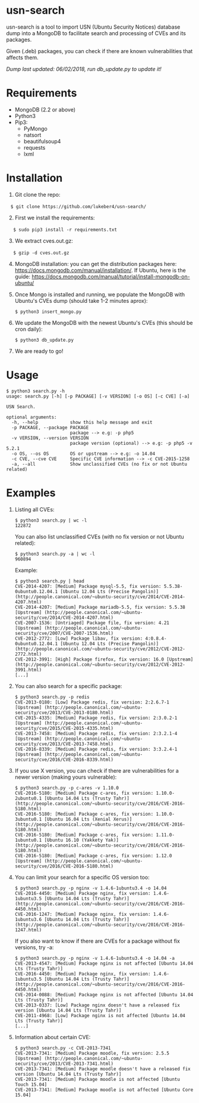 # usn-search
usn-search is a tool to import USN (Ubuntu Security Notices) database dump into a MongoDB to facilitate search and processing of CVEs and its packages.

Given (.deb) packages, you can check if there are known vulnerabilities that affects them.

*Dump last updated: 06/02/2018, run db_update.py to update it!*

# Requirements
   * MongoDB (2.2 or above)
   * Python3
   * Pip3:
     * PyMongo
     * natsort
     * beautifulsoup4
     * requests
     * lxml

# Installation
1. Git clone the repo:

    ```
    $ git clone https://github.com/lukeber4/usn-search/
    ```    
    
2. First we install the requirements:

    ```
    $ sudo pip3 install -r requirements.txt
    ```

3. We extract cves.out.gz:

    ```
    $ gzip -d cves.out.gz
    ```
    
4. MongoDB installation: you can get the distribution packages here: https://docs.mongodb.com/manual/installation/.
If Ubuntu, here is the guide: https://docs.mongodb.com/manual/tutorial/install-mongodb-on-ubuntu/
5. Once Mongo is installed and running, we populate the MongoDB with Ubuntu's CVEs dump (should take 1-2 minutes aprox):

    ```
    $ python3 insert_mongo.py
    ```
6. We update the MongoDB with the newest Ubuntu's CVEs (this should be cron daily):

    ```
    $ python3 db_update.py
    ```
7. We are ready to go!

# Usage
```
$ python3 search.py -h
usage: search.py [-h] [-p PACKAGE] [-v VERSION] [-o OS] [-c CVE] [-a]

USN Search.

optional arguments:
  -h, --help            show this help message and exit
  -p PACKAGE, --package PACKAGE
                        package --> e.g: -p php5
  -v VERSION, --version VERSION
                        package version (optional) --> e.g: -p php5 -v 5.2.1
  -o OS, --os OS        OS or upstream --> e.g: -o 14.04
  -c CVE, --cve CVE     Specific CVE information --> -c CVE-2015-1258
  -a, --all             Show unclassified CVEs (no fix or not Ubuntu related)
```

# Examples
1. Listing all CVEs:

    ```
    $ python3 search.py | wc -l
    122872
    ```
    You can also list unclassified CVEs (with no fix version or not Ubuntu related):
    
    ```
    $ python3 search.py -a | wc -l
    960894
    ```
    Example:
    ```
    $ python3 search.py | head
    CVE-2014-4207: [Medium] Package mysql-5.5, fix version: 5.5.38-0ubuntu0.12.04.1 [Ubuntu 12.04 Lts (Precise Pangolin)] (http://people.canonical.com/~ubuntu-security/cve/2014/CVE-2014-4207.html)
    CVE-2014-4207: [Medium] Package mariadb-5.5, fix version: 5.5.38 [Upstream] (http://people.canonical.com/~ubuntu-security/cve/2014/CVE-2014-4207.html)
    CVE-2007-1536: [Untriaged] Package file, fix version: 4.21 [Upstream] (http://people.canonical.com/~ubuntu-security/cve/2007/CVE-2007-1536.html)
    CVE-2012-2772: [Low] Package libav, fix version: 4:0.8.4-0ubuntu0.12.04.1 [Ubuntu 12.04 Lts (Precise Pangolin)] (http://people.canonical.com/~ubuntu-security/cve/2012/CVE-2012-2772.html)
    CVE-2012-3991: [High] Package firefox, fix version: 16.0 [Upstream] (http://people.canonical.com/~ubuntu-security/cve/2012/CVE-2012-3991.html)
    [...]
    ```
2. You can also search for a specific package:

    ```
    $ python3 search.py -p redis
    CVE-2013-0180: [Low] Package redis, fix version: 2:2.6.7-1 [Upstream] (http://people.canonical.com/~ubuntu-security/cve/2013/CVE-2013-0180.html)
    CVE-2015-4335: [Medium] Package redis, fix version: 2:3.0.2-1 [Upstream] (http://people.canonical.com/~ubuntu-security/cve/2015/CVE-2015-4335.html)
    CVE-2013-7458: [Medium] Package redis, fix version: 2:3.2.1-4 [Upstream] (http://people.canonical.com/~ubuntu-security/cve/2013/CVE-2013-7458.html)
    CVE-2016-8339: [Medium] Package redis, fix version: 3:3.2.4-1 [Upstream] (http://people.canonical.com/~ubuntu-security/cve/2016/CVE-2016-8339.html)

    ```
3. If you use X version, you can check if there are vulnerabilities for a newer version (making yours vulnerable):

    ```
    $ python3 search.py -p c-ares -v 1.10.0
    CVE-2016-5180: [Medium] Package c-ares, fix version: 1.10.0-2ubuntu0.1 [Ubuntu 14.04 Lts (Trusty Tahr)] (http://people.canonical.com/~ubuntu-security/cve/2016/CVE-2016-5180.html)
    CVE-2016-5180: [Medium] Package c-ares, fix version: 1.10.0-3ubuntu0.1 [Ubuntu 16.04 Lts (Xenial Xerus)] (http://people.canonical.com/~ubuntu-security/cve/2016/CVE-2016-5180.html)
    CVE-2016-5180: [Medium] Package c-ares, fix version: 1.11.0-1ubuntu0.1 [Ubuntu 16.10 (Yakkety Yak)] (http://people.canonical.com/~ubuntu-security/cve/2016/CVE-2016-5180.html)
    CVE-2016-5180: [Medium] Package c-ares, fix version: 1.12.0 [Upstream] (http://people.canonical.com/~ubuntu-security/cve/2016/CVE-2016-5180.html)
    ```
4. You can limit your search for a specific OS version too:

    ```
    $ python3 search.py -p nginx -v 1.4.6-1ubuntu3.4 -o 14.04
    CVE-2016-4450: [Medium] Package nginx, fix version: 1.4.6-1ubuntu3.5 [Ubuntu 14.04 Lts (Trusty Tahr)] (http://people.canonical.com/~ubuntu-security/cve/2016/CVE-2016-4450.html)
    CVE-2016-1247: [Medium] Package nginx, fix version: 1.4.6-1ubuntu3.6 [Ubuntu 14.04 Lts (Trusty Tahr)] (http://people.canonical.com/~ubuntu-security/cve/2016/CVE-2016-1247.html)
    ```
    If you also want to know if there are CVEs for a package without fix versions, try -a:
    
    ```
    $ python3 search.py -p nginx -v 1.4.6-1ubuntu3.4 -o 14.04 -a
    CVE-2013-4547: [Medium] Package nginx is not affected [Ubuntu 14.04 Lts (Trusty Tahr)]
    CVE-2016-4450: [Medium] Package nginx, fix version: 1.4.6-1ubuntu3.5 [Ubuntu 14.04 Lts (Trusty Tahr)] (http://people.canonical.com/~ubuntu-security/cve/2016/CVE-2016-4450.html)
    CVE-2014-0088: [Medium] Package nginx is not affected [Ubuntu 14.04 Lts (Trusty Tahr)]
    CVE-2013-0337: [Low] Package nginx doesn't have a released fix version [Ubuntu 14.04 Lts (Trusty Tahr)]
    CVE-2011-4968: [Low] Package nginx is not affected [Ubuntu 14.04 Lts (Trusty Tahr)]
    [...]
    ```

5. Information about certain CVE:

    ```
    $ python3 search.py -c CVE-2013-7341
    CVE-2013-7341: [Medium] Package moodle, fix version: 2.5.5 [Upstream] (http://people.canonical.com/~ubuntu-security/cve/2013/CVE-2013-7341.html)
    CVE-2013-7341: [Medium] Package moodle doesn't have a released fix version [Ubuntu 14.04 Lts (Trusty Tahr)]
    CVE-2013-7341: [Medium] Package moodle is not affected [Ubuntu Touch 15.04]
    CVE-2013-7341: [Medium] Package moodle is not affected [Ubuntu Core 15.04]
    ```

